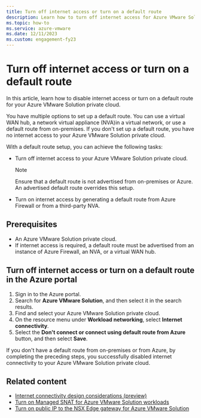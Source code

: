 ```yaml
---
title: Turn off internet access or turn on a default route 
description: Learn how to turn off internet access for Azure VMware Solution or turn on a default route for Azure VMware Solution.
ms.topic: how-to
ms.service: azure-vmware
ms.date: 12/11/2023
ms.custom: engagement-fy23
---
```


# Turn off internet access or turn on a default route

In this article, learn how to disable internet access or turn on a default route for your Azure VMware Solution private cloud.

You have multiple options to set up a default route. You can use a virtual WAN hub, a network virtual appliance (NVA)in a virtual network, or use a default route from on-premises. If you don't set up a default route, you have no internet access to your Azure VMware Solution private cloud.

With a default route setup, you can achieve the following tasks:

- Turn off internet access to your Azure VMware Solution private cloud.

  > [!NOTE]
  > Ensure that a default route is not advertised from on-premises or Azure. An advertised default route overrides this setup.

- Turn on internet access by generating a default route from Azure Firewall or from a third-party NVA.

## Prerequisites

- An Azure VMware Solution private cloud.
- If internet access is required, a default route must be advertised from an instance of Azure Firewall, an NVA, or a virtual WAN hub.

## Turn off internet access or turn on a default route in the Azure portal

1. Sign in to the Azure portal.
1. Search for **Azure VMware Solution**, and then select it in the search results.
1. Find and select your Azure VMware Solution private cloud.  
1. On the resource menu under **Workload networking**, select **Internet connectivity**.
1. Select the **Don't connect or connect using default route from Azure** button, and then select **Save**.

If you don't have a default route from on-premises or from Azure, by completing the preceding steps, you successfully disabled internet connectivity to your Azure VMware Solution private cloud.

## Related content

- [Internet connectivity design considerations (preview)](concepts-design-public-internet-access.md)
- [Turn on Managed SNAT for Azure VMware Solution workloads](enable-managed-snat-for-workloads.md)
- [Turn on public IP to the NSX Edge gateway for Azure VMware Solution](enable-public-ip-nsx-edge.md)
